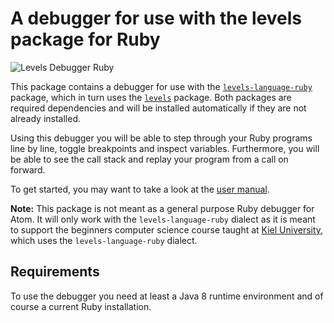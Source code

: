 # A debugger for use with the levels package for Ruby

![Levels Debugger Ruby](https://user-images.githubusercontent.com/26176396/33531533-9c6f21b4-d88e-11e7-9b64-45f0cc4fd74d.png)

This package contains a debugger for use with the [`levels-language-ruby`](https://github.com/lakrme/atom-levels-language-ruby) package, which in turn uses the [`levels`](https://github.com/lakrme/atom-levels) package. Both packages are required dependencies and will be installed automatically if they are not already installed.

Using this debugger you will be able to step through your Ruby programs line by line, toggle breakpoints and inspect variables. Furthermore, you will be able to see the call stack and replay your program from a call on forward.

To get started, you may want to take a look at the [user manual](https://github.com/fhukiel/levels-debugger-ruby/wiki#user-manual).

**Note:** This package is not meant as a general purpose Ruby debugger for Atom. It will only work with the `levels-language-ruby` dialect as it is meant to support the beginners computer science course taught at [Kiel University](https://www.uni-kiel.de), which uses the `levels-language-ruby` dialect.

## Requirements

To use the debugger you need at least a Java 8 runtime environment and of course a current Ruby installation.